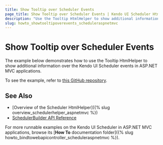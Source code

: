 ```yaml
---
title: Show Tooltip over Scheduler Events
page_title: Show Tooltip over Scheduler Events | Kendo UI Scheduler HtmlHelper
description: "Use the Tooltip HtmlHelper to show additional information over the Kendo UI Scheduler events in ASP.NET MVC applications."
slug: howto_showtooltipoverevents_scheduleraspnetmvc
---
```


# Show Tooltip over Scheduler Events

The example below demonstrates how to use the Tooltip HtmlHelper to show additional information over the Kendo UI Scheduler events in ASP.NET MVC applications.

To see the example, refer to [this GitHub repository](https://github.com/telerik/ui-for-aspnet-mvc-examples/tree/master/scheduler/scheduler-tooltip-demo).

## See Also

* [Overview of the Scheduler HtmlHelper]({% slug overview_schedulerhelper_aspnetmvc %})
* [SchedulerBuilder API Reference](/api/aspnet-mvc/Kendo.Mvc.UI.Fluent/SchedulerBuilder)

For more runnable examples on the Kendo UI Scheduler in ASP.NET MVC applications, browse its [**How To** documentation folder]({% slug howto_bindtowebapicontroller_scheduleraspnetmvc %}).
